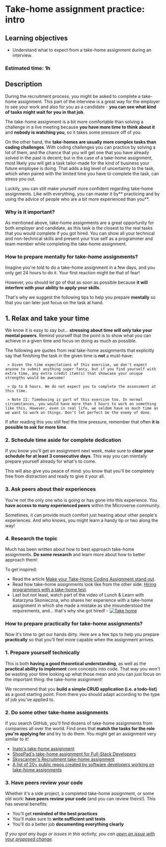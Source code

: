 # Take-home assignment practice: intro

## Learning objectives

- Understand what to expect from a take-home assignment during an interview.

### Estimated time: 1h

## Description

During the recruitment process, you might be asked to complete a take-home assignment. This part of the interview is a great way for the employer to see your work and also for you as a candidate - **you can see what kind of tasks might wait for you in that job**.

The take-home assignment is a bit more comfortable than solving a challenge in a live meeting because **you have more time to think about it** and **nobody is watching you**, so it takes some pressure off of you.

On the other hand, the **take-homes are usually more complex tasks than coding challenges**. With coding challenges you can practice by solving a lot of them, and the chance that you will get one that you have already solved in the past is decent; but in the case of a take-home assignment, most likely you will get a task tailor-made for the kind of business your future employee is doing. That adds a big level of uncertainty to the task, which when paired with the limited time you have to complete the task, can stress you out.

Luckily, you can still make yourself more confident regarding take-home assignments. Like with everything, you can master it by** practicing and by using the advice of people who are a bit more experienced than you**.

### Why is it important?

As mentioned above, take-home assignments are a great opportunity for both employer and candidate, as this task is the closest to the real tasks that you would complete if you got hired. You can show all your technical and non-technical skills and present your true self as a programmer and team member while completing the take-home assignment.

### How to prepare mentally for take-home assignments?

Imagine you're told to do a take-home assignment in a few days, and you only get 24 hours to do it. Your first reaction might be that of fear!

However, you should let go of that as soon as possible because **it will interfere with your ability to apply your skills**.

That's why we suggest the following tips to help you prepare **mentally** so that you can later just focus on the task at hand.

## 1. Relax and take your time

We know it is easy to say but... **stressing about time will only take your mental powers**. Remind yourself that the point is to show what you can achieve in a given time and focus on doing as much as possible.

The following are quotes from real take-home assignments that explicitly say that finishing the task in the given time is **not** a must-have:

     > Given the time expectations of this exercise, we don't expect anyone to submit anything super fancy, but if you find yourself with extra time, any extra credit item(s) that showcase your unique strengths would be awesome!

     > Up to 8 hours. We do not expect you to complete the assessment at this time.

     > Note II: Timeboxing is part of this exercise too. In normal circumstances, you would have more than 3 hours to work on something like this. However, even in real life, we seldom have as much time as we want to work on things. Don’t let perfect be the enemy of done.

If after reading this you still feel the time pressure, remember that often **it is possible to ask for more time**.

### 2. Schedule time aside for complete dedication

If you know you'll get an assignment next week, make sure to **clear your schedule for at least 3 consecutive days**. This way you can mentally prepare yourself already for what's to come.

This will also give you peace of mind: you know that you'll be completely free from distraction and ready to give it your all.

### 3. Ask peers about their experiences

You're not the only one who is going or has gone into this experience. You **have access to many experienced peers** within the Microverse community.

Sometimes, it can provide much comfort just hearing about other people's experiences. And who knows, you might learn a handy tip or two along the way!

### 4. Research the topic

Much has been written about how to best approach take-home assignments. **Do some research** and learn more about how to better approach them!

To get inspired:

- Read the article [Make your Take-Home Coding Assignment stand out](https://eliya-b.medium.com/make-your-take-home-coding-assignment-stand-out-477f6f1efa81).
- Read how take-home assignments look like from the other side: [Hiring programmers with a take-home test](https://m.signalvnoise.com/hiring-programmers-with-a-take-home-test/).
- Last but not least, watch part of the video of Lunch & Learn with Katarzyna Skonieczna, who shares her experience with a take-home assignment in which she made a mistake as she misunderstood the requirements, and... that's why she got hired! - [![Take home](https://img.youtube.com/vi/iwJJ5oSt5ZE/0.jpg)](https://youtu.be/iwJJ5oSt5ZE?t=1925)

### How to prepare practically for take-home assignments?

Now it's time to get our hands dirty. Here are a few tips to help you prepare **practically** so that you'll feel more capable when the assignment arrives.

### 1. Prepare yourself technically

This is both **having a good theoretical understanding**, as well as the **practical ability to implement** core concepts into code. That way you won't be wasting your time looking up what those mean and you can just focus on the important thing: the take-home assignment!

We recommend that you **build a simple CRUD application (i.e. a todo-list)** as a good starting point. From there you should adapt according to the type of job you've applied to.

### 2. Do some other take-home assignments

If you search GitHub, you'll find dozens of take-home assignments from companies all over the world. Find ones that **match the tasks for the role you're applying for** and try to do them. You might get an assignment very similar to it!

- [Inato's take-home assignment](https://github.com/inato/take-home-test)
- [ShopPad's take-home assignment for Full-Stack Developers](https://github.com/shoppad/takehome-test)
- [Skyscanner's Recruitment take-home assignment](https://github.com/Skyscanner/full-stack-recruitment-test)
- [A list of 20+ public repos created by software developers working on take-home assignments](https://github.com/topics/take-home-test)

### 3. Have peers review your code

Whether it's a side project, a completed take-home assignment, or some old work: **have peers review your code** (and you can review theirs!). This has several benefits:

- You'll get **reminded of the best practices**
- You'll make sure to **write sufficient unit tests**
- You'll do a better job **documenting everything clearly**

_If you spot any bugs or issues in this activity, you can [open an issue with your proposed change](https://github.com/microverseinc/curriculum-transversal-skills/blob/main/git-github/articles/open_issue.md)._
